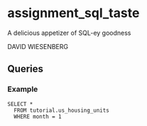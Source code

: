 # assignment_sql_taste
A delicious appetizer of SQL-ey goodness


DAVID WIESENBERG

## Queries

### Example

```
SELECT *
  FROM tutorial.us_housing_units
  WHERE month = 1
```

